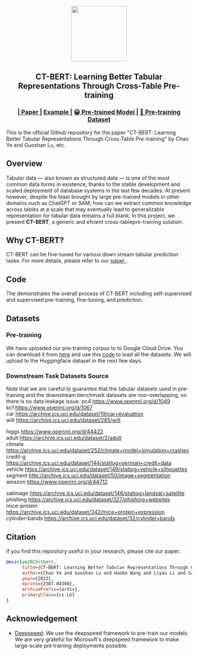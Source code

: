 <div id="top" align="center">
<img src=misc/taptap.png width=150 />

CT-BERT: Learning Better Tabular Representations Through Cross-Table Pre-training
-----------------------------
<h3> |<a href="https://arxiv.org/abs/2307.04308"> Paper </a> | 
<a href="run.sh"> Example </a> |  
<a href="https://drive.google.com/file/d/1zDoH-trPMTGtkpefErozQMulgqioB9Y2/view"> 😀 Pre-trained Model </a> |
<a href="https://drive.google.com/file/d/1-2m1tyejUV5_bZduqZw1ZXS1BUSkhzVl/view?usp=drive_link"> 📕 Pre-training Dataset </a>
</h3>
</div>

This is the official Github repository for the paper "CT-BERT: Learning Better Tabular Representations Through Cross-Table Pre-training" by Chao Ye and Guoshan Lu, etc.

## Overview
Tabular data — also known as structured data — is one of the most common data forms in existence, thanks to the stable development
and scaled deployment of database systems in the last few decades. At present however, despite the blast brought by large pre-trained
models in other domains such as ChatGPT or SAM, how can we extract common knowledge across tables at a scale that may
eventually lead to generalizable representation for tabular data remains a full blank. In this project, we present **CT-BERT**, a generic and efcient cross-tablepre-training solution.


## Why CT-BERT?
CT-BERT can be fine-tuned for various down stream tabular prediction tasks. For more details, please refer to our <a href="https://arxiv.org/abs/2307.04308"> paper </a>.

## Code

The <a href="run.sh"> </a> demonstrates the overall process of CT-BERT including self-supervised and supervised pre-training, fine-tuning, and prediction.

## Datasets

### Pre-training

We have uploaded our pre-training corpus to to Google Cloud Drive. You can download it from [here](https://drive.google.com/file/d/1zDoH-trPMTGtkpefErozQMulgqioB9Y2/view) and use this [code](https://github.com/Chao-Ye/paperid-437/blob/main/CTBert/load_pretrain_data.py) to load all the datasets.
We will upload to the Huggingface dataset in the next few days.

### Downstream Task Datasets Source
Note that we are careful to guarantee that the tabular datasets used in pre-training and the downstream benchmark datasets are non-overlapping, so there is no data leakage issue. 
pc4  https://www.openml.org/d/1049  
kc1  https://www.openml.org/d/1067  
car  https://archive.ics.uci.edu/dataset/19/car+evaluation  
wilt  https://archive.ics.uci.edu/dataset/285/wilt

higgs  https://www.openml.org/d/44422  
adult  https://archive.ics.uci.edu/dataset/2/adult  
climate  https://archive.ics.uci.edu/dataset/252/climate+model+simulation+crashes  
credit-g  https://archive.ics.uci.edu/dataset/144/statlog+german+credit+data  
vehicle  https://archive.ics.uci.edu/dataset/149/statlog+vehicle+silhouettes  
segment  http://archive.ics.uci.edu/dataset/50/image+segmentation  
amazon  https://www.openml.org/d/44712

satimage  https://archive.ics.uci.edu/dataset/146/statlog+landsat+satellite  
phishing  https://archive.ics.uci.edu/dataset/327/phishing+websites  
mice-protein  https://archive.ics.uci.edu/dataset/342/mice+protein+expression  
cylinder-bands  https://archive.ics.uci.edu/dataset/32/cylinder+bands  

## Citation

If you find this repository useful in your research, please cite our paper:

```bibtex
@misc{ye2023ctbert,
      title={CT-BERT: Learning Better Tabular Representations Through Cross-Table Pre-training}, 
      author={Chao Ye and Guoshan Lu and Haobo Wang and Liyao Li and Sai Wu and Gang Chen and Junbo Zhao},
      year={2023},
      eprint={2307.04308},
      archivePrefix={arXiv},
      primaryClass={cs.LG}
}
```


## Acknowledgement

- [Deepspeed](https://github.com/microsoft/DeepSpeed): We use the deepspeed framework to pre-train our models. We are very grateful for Microsoft's deepspeed framework to make large-scale pre training deployments possible.
